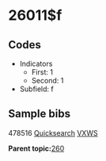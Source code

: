 # 26011$f

## Codes

-   Indicators
    -   First: 1
    -   Second: 1
-   Subfield: f

## Sample bibs

478516 [Quicksearch](https://search.library.yale.edu/catalog/478516) [VXWS](http://prodorbis.library.yale.edu:7014/vxws/GetHoldingsService?bibId=478516)

**Parent topic:**[260](../../tags/260/260.md)

